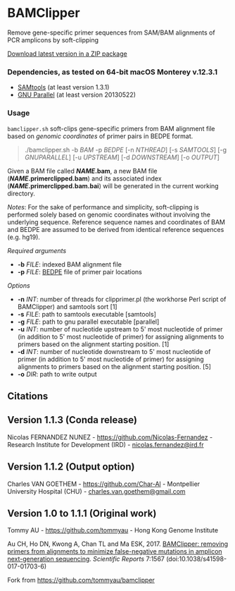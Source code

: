 BAMClipper
==========
Remove gene-specific primer sequences from SAM/BAM alignments of PCR amplicons by soft-clipping

[Download latest version in a ZIP package](https://github.com/tommyau/bamclipper/zipball/master)

### Dependencies, as tested on 64-bit macOS Monterey v.12.3.1
* [SAMtools](http://www.htslib.org/download/) (at least version 1.3.1)
* [GNU Parallel](http://www.gnu.org/software/parallel/) (at least version 20130522)

### Usage
`bamclipper.sh` soft-clips gene-specific primers from BAM alignment file based on *genomic coordinates* of primer pairs in BEDPE format.
>./bamclipper.sh -b _BAM_ -p _BEDPE_ [-n _NTHREAD_] [-s _SAMTOOLS_] [-g _GNUPARALLEL_] [-u _UPSTREAM_] [-d _DOWNSTREAM_] [-o _OUTPUT_]

Given a BAM file called **_NAME_.bam**, a new BAM file (**_NAME_.primerclipped.bam**) and its associated index (**_NAME_.primerclipped.bam.bai**) will be generated in the current working directory.

_Notes_: For the sake of performance and simplicity, soft-clipping is performed solely based on genomic coordinates without involving the underlying sequence. Reference sequence names and coordinates of BAM and BEDPE are assumed to be derived from identical reference sequences (e.g. hg19).

*Required arguments*
- **-b** _FILE_: indexed BAM alignment file
- **-p** _FILE_: [BEDPE](http://bedtools.readthedocs.io/en/latest/content/general-usage.html#bedpe-format) file of primer pair locations

*Options*
- **-n** _INT_: number of threads for clipprimer.pl (the workhorse Perl script of BAMClipper) and samtools sort [1]
- **-s** _FILE_: path to samtools executable [samtools]
- **-g** _FILE_: path to gnu parallel executable [parallel]
- **-u** _INT_: number of nucleotide upstream to 5' most nucleotide of primer (in addition to 5' most nucleotide of primer) for assigning alignments to primers based on the alignment starting position. [1]
- **-d** _INT_: number of nucleotide downstream to 5' most nucleotide of primer (in addition to 5' most nucleotide of primer) for assigning alignments to primers based on the alignment starting position. [5]
- **-o** _DIR_: path to write output


Citations
---------

Version 1.1.3 (Conda release)
-----------------------------
Nicolas FERNANDEZ NUNEZ - https://github.com/Nicolas-Fernandez - Research Institute for Development (IRD) - nicolas.fernandez@ird.fr


Version 1.1.2 (Output option)
-----------------------------
Charles VAN GOETHEM - https://github.com/Char-Al - Montpellier University Hospital (CHU) - charles.van.goethem@gmail.com


Version 1.0 to 1.1.1 (Original work)
------------------------------------
Tommy AU - https://github.com/tommyau - Hong Kong Genome Institute

Au CH, Ho DN, Kwong A, Chan TL and Ma ESK, 2017. [BAMClipper: removing primers from alignments to minimize false-negative mutations in amplicon next-generation sequencing](http://www.nature.com/articles/s41598-017-01703-6). _Scientific Reports_ 7:1567  (doi:10.1038/s41598-017-01703-6)

Fork from https://github.com/tommyau/bamclipper
